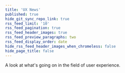 ```yaml
---
title: 'UX News'
published: true
hide_git_sync_repo_link: true
rss_feed_limit: '10'
rss_feed_pagination: true
rss_feed_header_images: true
rss_feed_preview_paragraphs: two
rss_feed_display_order: date
hide_rss_feed_header_images_when_chromeless: false
hide_page_title: false
---
```


A look at what's going on in the field of user experience.